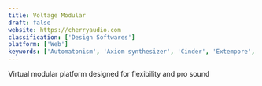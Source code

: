 ```yaml
---
title: Voltage Modular
draft: false 
website: https://cherryaudio.com
classification: ['Design Softwares']
platform: ['Web']
keywords: ['Automatonism', 'Axiom synthesizer', 'Cinder', 'Extempore', 'FlowStone', 'NimSynth', 'Nodebox', 'Orca', 'Overtone', 'Processing', 'Pure Data', 'Radium', 'Reaktor', 'Softube Modular', 'SunVox', 'SuperCollider', 'SynthEdit', 'TouchDesigner', 'VCV Rack', 'Vuo', 'Zupiter']
---
```

Virtual modular platform designed for flexibility and pro sound